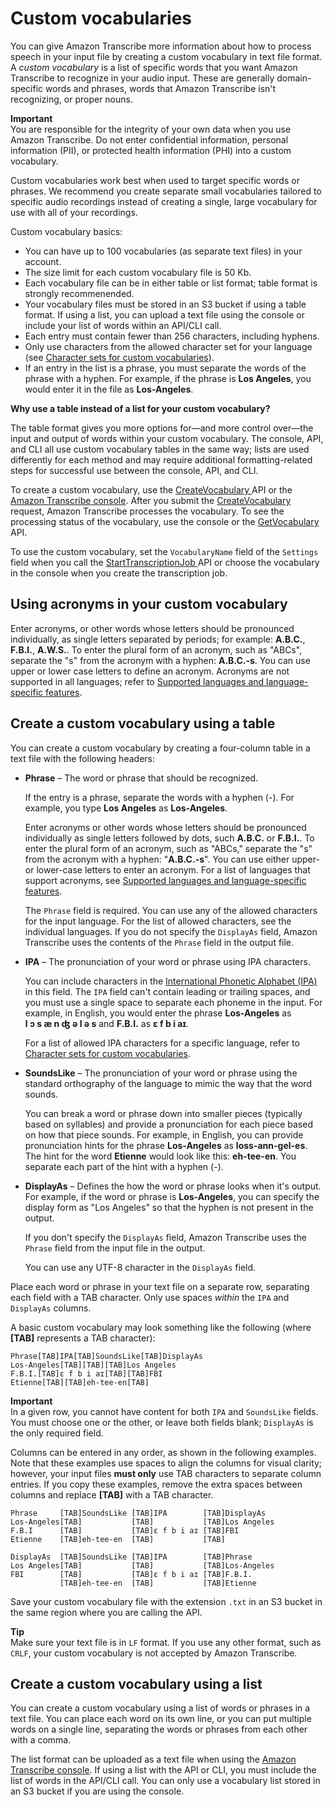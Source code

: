 # Custom vocabularies<a name="how-vocabulary"></a>

You can give Amazon Transcribe more information about how to process speech in your input file by creating a custom vocabulary in text file format\. A *custom vocabulary* is a list of specific words that you want Amazon Transcribe to recognize in your audio input\. These are generally domain\-specific words and phrases, words that Amazon Transcribe isn't recognizing, or proper nouns\.

**Important**  
You are responsible for the integrity of your own data when you use Amazon Transcribe\. Do not enter confidential information, personal information \(PII\), or protected health information \(PHI\) into a custom vocabulary\.

Custom vocabularies work best when used to target specific words or phrases\. We recommend you create separate small vocabularies tailored to specific audio recordings instead of creating a single, large vocabulary for use with all of your recordings\.

Custom vocabulary basics:
+ You can have up to 100 vocabularies \(as separate text files\) in your account\.
+ The size limit for each custom vocabulary file is 50 Kb\.
+ Each vocabulary file can be in either table or list format; table format is strongly recommenended\.
+ Your vocabulary files must be stored in an S3 bucket if using a table format\. If using a list, you can upload a text file using the console or include your list of words within an API/CLI call\.
+ Each entry must contain fewer than 256 characters, including hyphens\.
+ Only use characters from the allowed character set for your language \(see [Character sets for custom vocabularies](charsets.md)\)\.
+ If an entry in the list is a phrase, you must separate the words of the phrase with a hyphen\. For example, if the phrase is **Los Angeles**, you would enter it in the file as **Los\-Angeles**\.

**Why use a table instead of a list for your custom vocabulary?**

The table format gives you more options for—and more control over—the input and output of words within your custom vocabulary\. The console, API, and CLI all use custom vocabulary tables in the same way; lists are used differently for each method and may require additional formatting\-related steps for successful use between the console, API, and CLI\.

To create a custom vocabulary, use the [ CreateVocabulary ](API_CreateVocabulary.md) API or the [Amazon Transcribe console](https://console.aws.amazon.com/transcribe/)\. After you submit the [ CreateVocabulary ](API_CreateVocabulary.md) request, Amazon Transcribe processes the vocabulary\. To see the processing status of the vocabulary, use the console or the [ GetVocabulary ](API_GetVocabulary.md) API\.

To use the custom vocabulary, set the `VocabularyName` field of the `Settings` field when you call the [ StartTranscriptionJob ](API_StartTranscriptionJob.md) API or choose the vocabulary in the console when you create the transcription job\. 

## Using acronyms in your custom vocabulary<a name="create-vocabulary-acronym"></a>

Enter acronyms, or other words whose letters should be pronounced individually, as single letters separated by periods; for example: **A\.B\.C\.**, **F\.B\.I\.**, **A\.W\.S\.**\. To enter the plural form of an acronym, such as "ABCs", separate the "s" from the acronym with a hyphen: **A\.B\.C\.\-s**\. You can use upper or lower case letters to define an acronym\. Acronyms are not supported in all languages; refer to [Supported languages and language\-specific features](how-it-works.md#table-language-matrix)\.

## Create a custom vocabulary using a table<a name="create-vocabulary-table"></a>

You can create a custom vocabulary by creating a four\-column table in a text file with the following headers:
+ **Phrase** – The word or phrase that should be recognized\.

  If the entry is a phrase, separate the words with a hyphen \(\-\)\. For example, you type **Los Angeles** as **Los\-Angeles**\.

  Enter acronyms or other words whose letters should be pronounced individually as single letters followed by dots, such **A\.B\.C\.** or **F\.B\.I\.**\. To enter the plural form of an acronym, such as "ABCs," separate the "s" from the acronym with a hyphen: "**A\.B\.C\.\-s**"\. You can use either upper\- or lower\-case letters to enter an acronym\. For a list of languages that support acronyms, see [Supported languages and language\-specific features](how-it-works.md#table-language-matrix)\.

  The `Phrase` field is required\. You can use any of the allowed characters for the input language\. For the list of allowed characters, see the individual languages\. If you do not specify the `DisplayAs` field, Amazon Transcribe uses the contents of the `Phrase` field in the output file\.
+ **IPA** – The pronunciation of your word or phrase using IPA characters\.

  You can include characters in the [International Phonetic Alphabet \(IPA\)](https://en.wikipedia.org/wiki/International_Phonetic_Alphabet) in this field\. The `IPA` field can't contain leading or trailing spaces, and you must use a single space to separate each phoneme in the input\. For example, in English, you would enter the phrase **Los\-Angeles** as **l ɔ s æ n ʤ ə l ə s** and **F\.B\.I\.** as **ɛ f b i aɪ**\.

  For a list of allowed IPA characters for a specific language, refer to [Character sets for custom vocabularies](charsets.md)\.
+ **SoundsLike** – The pronunciation of your word or phrase using the standard orthography of the language to mimic the way that the word sounds\.

  You can break a word or phrase down into smaller pieces \(typically based on syllables\) and provide a pronunciation for each piece based on how that piece sounds\. For example, in English, you can provide pronunciation hints for the phrase **Los\-Angeles** as **loss\-ann\-gel\-es**\. The hint for the word **Etienne** would look like this: **eh\-tee\-en**\. You separate each part of the hint with a hyphen \(\-\)\. 
+ **DisplayAs** – Defines the how the word or phrase looks when it's output\. For example, if the word or phrase is **Los\-Angeles**, you can specify the display form as "Los Angeles" so that the hyphen is not present in the output\.

  If you don't specify the `DisplayAs` field, Amazon Transcribe uses the `Phrase` field from the input file in the output\.

  You can use any UTF\-8 character in the `DisplayAs` field\.

Place each word or phrase in your text file on a separate row, separating each field with a TAB character\. Only use spaces *within* the `IPA` and `DisplayAs` columns\.

A basic custom vocabulary may look something like the following \(where **\[TAB\]** represents a TAB character\):

```
Phrase[TAB]IPA[TAB]SoundsLike[TAB]DisplayAs
Los-Angeles[TAB][TAB][TAB]Los Angeles
F.B.I.[TAB]ɛ f b i aɪ[TAB][TAB]FBI
Etienne[TAB][TAB]eh-tee-en[TAB]
```

**Important**  
In a given row, you cannot have content for both `IPA` and `SoundsLike` fields\. You must choose one or the other, or leave both fields blank; `DisplayAs` is the only required field\.

Columns can be entered in any order, as shown in the following examples\. Note that these examples use spaces to align the columns for visual clarity; however, your input files **must only** use TAB characters to separate column entries\. If you copy these examples, remove the extra spaces between columns and replace **\[TAB\]** with a TAB character\.

```
Phrase     [TAB]SoundsLike [TAB]IPA        [TAB]DisplayAs   
Los-Angeles[TAB]           [TAB]           [TAB]Los Angeles   
F.B.I      [TAB]           [TAB]ɛ f b i aɪ [TAB]FBI   
Etienne    [TAB]eh-tee-en  [TAB]           [TAB]
```

```
DisplayAs  [TAB]SoundsLike [TAB]IPA        [TAB]Phrase   
Los Angeles[TAB]           [TAB]           [TAB]Los-Angeles   
FBI        [TAB]           [TAB]ɛ f b i aɪ [TAB]F.B.I.   
           [TAB]eh-tee-en  [TAB]           [TAB]Etienne
```

Save your custom vocabulary file with the extension `.txt` in an S3 bucket in the same region where you are calling the API\. 

**Tip**  
Make sure your text file is in `LF` format\. If you use any other format, such as `CRLF`, your custom vocabulary is not accepted by Amazon Transcribe\.

## Create a custom vocabulary using a list<a name="create-vocabulary-list"></a>

You can create a custom vocabulary using a list of words or phrases in a text file\. You can place each word on its own line, or you can put multiple words on a single line, separating the words or phrases from each other with a comma\.

The list format can be uploaded as a text file when using the [ Amazon Transcribe console](https://console.aws.amazon.com/transcribe/)\. If using a list with the API or CLI, you must include the list of words in the API/CLI call\. You can only use a vocabulary list stored in an S3 bucket if you are using the console\.